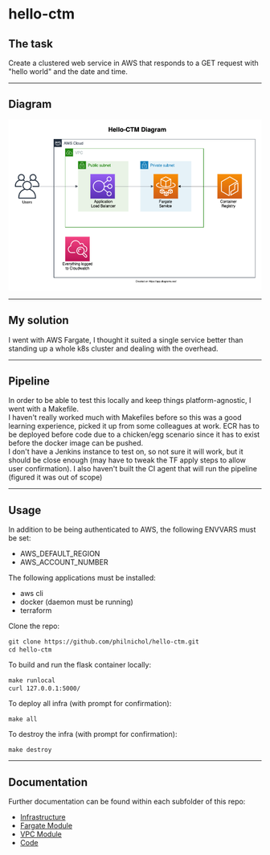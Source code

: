 # hello-ctm

## The task
Create a clustered web service in AWS that responds to a GET request with "hello world" and the date and time.

---
## Diagram
![alt text](hello-ctm.png "Diagram")

---
## My solution
I went with AWS Fargate, I thought it suited a single service better than standing up a whole k8s cluster and dealing with the overhead.

---
## Pipeline
In order to be able to test this locally and keep things platform-agnostic, I went with a Makefile.  
I haven't really worked much with Makefiles before so this was a good learning experience, picked it up from some colleagues at work. 
ECR has to be deployed before code due to a chicken/egg scenario since it has to exist before the docker image can be pushed.  
I don't have a Jenkins instance to test on, so not sure it will work, but it should be close enough (may have to tweak the TF apply steps to allow user confirmation). I also haven't built the CI agent that will run the pipeline (figured it was out of scope)

---
## Usage

In addition to be being authenticated to AWS, the following ENVVARS must be set:
- AWS_DEFAULT_REGION
- AWS_ACCOUNT_NUMBER

The following applications must be installed:
- aws cli
- docker (daemon must be running)
- terraform

Clone the repo:
```shell
git clone https://github.com/philnichol/hello-ctm.git
cd hello-ctm
```

To build and run the flask container locally:
```shell
make runlocal
curl 127.0.0.1:5000/
```

To deploy all infra (with prompt for confirmation):
```shell
make all
```

To destroy the infra (with prompt for confirmation):
```shell
make destroy
```

---
## Documentation
Further documentation can be found within each subfolder of this repo:
- [Infrastructure](infrastructure/README.md)
- [Fargate Module](infrastructure/fargate_service/README.md)
- [VPC Module](infrastructure/vpc/README.md)
- [Code](code/README.md)

